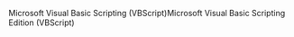 <span data-ttu-id="db920-101">Microsoft Visual Basic Scripting (VBScript)</span><span class="sxs-lookup"><span data-stu-id="db920-101">Microsoft Visual Basic Scripting Edition (VBScript)</span></span>
